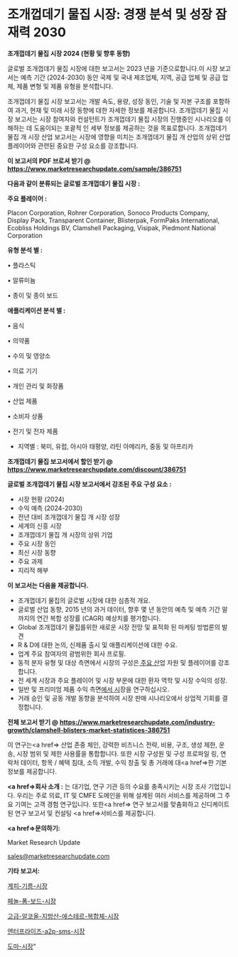 # 조개껍데기 물집 시장: 경쟁 분석 및 성장 잠재력 2030

<strong>조개껍데기 물집 시장 2024 (현황 및 향후 동향)</strong>

글로벌 조개껍데기 물집 시장에 대한 보고서는 2023 년을 기준으로합니다.이 시장 보고서는 예측 기간 (2024-2030) 동안 국제 및 국내 제조업체, 지역, 공급 업체 및 공급 업체, 제품 변형 및 제품 유형을 분석합니다.

조개껍데기 물집 시장 보고서는 개발 속도, 용량, 성장 동인, 기술 및 자본 구조를 포함하여 과거, 현재 및 미래 시장 동향에 대한 자세한 정보를 제공합니다. 조개껍데기 물집 시장 보고서는 시장 참여자와 컨설턴트가 조개껍데기 물집 시장의 진행중인 시나리오를 이해하는 데 도움이되는 포괄적 인 세부 정보를 제공하는 것을 목표로합니다. 조개껍데기 물집 개 시장 산업 보고서는 시장에 영향을 미치는 조개껍데기 물집 개 산업의 상위 산업 플레이어와 관련된 중요한 구성 요소를 강조합니다.



<strong>이 보고서의 PDF 브로셔 받기 @ <a href=https://www.marketresearchupdate.com/sample/386751>https://www.marketresearchupdate.com/sample/386751</a></strong>



<strong>다음과 같이 분류되는 글로벌 조개껍데기 물집 시장 :</strong>



<strong>주요 플레이어 :</strong>

Placon Corporation, Rohrer Corporation, Sonoco Products Company, Display Pack, Transparent Container, Blisterpak, FormPaks International, Ecobliss Holdings BV, Clamshell Packaging, Visipak, Piedmont National Corporation



<strong>유형 분석 별 :</strong>

• 플라스틱

• 알류미늄

• 종이 및 종이 보드



<strong>애플리케이션 분석 별 :</strong>

• 음식

• 의약품

• 수의 및 영양소

• 의료 기기

• 개인 관리 및 화장품

• 산업 제품

• 소비자 상품

• 전기 및 전자 제품

<ul>
  <li>지역별 : 북미, 유럽, 아시아 태평양, 라틴 아메리카, 중동 및 아프리카</li>
</ul>


<strong>조개껍데기 물집 보고서에서 할인 받기 @ <a href=https://www.marketresearchupdate.com/discount/386751>https://www.marketresearchupdate.com/discount/386751</a></strong>



<strong>글로벌 조개껍데기 물집 시장 보고서에서 강조된 주요 구성 요소 :</strong>
<ul>
  <li>시장 현황 (2024)</li>
  <li>수익 예측 (2024-2030)</li>
  <li>전년 대비 조개껍데기 물집 개 시장 성장</li>
  <li>세계의 신흥 시장</li>
  <li>조개껍데기 물집 개 시장의 상위 기업</li>
  <li>주요 시장 동인</li>
  <li>최신 시장 동향</li>
  <li>주요 과제</li>
  <li>지리적 해부</li>
</ul>


<strong>이 보고서는 다음을 제공합니다.</strong>
<ul>
  <li>조개껍데기 물집의 글로벌 시장에 대한 심층적 개요.</li>
  <li>글로벌 산업 동향, 2015 년의 과거 데이터, 향후 몇 년 동안의 예측 및 예측 기간 말까지의 연간 복합 성장률 (CAGR) 예상치를 평가합니다.</li>
  <li>Global 조개껍데기 물집를위한 새로운 시장 전망 및 표적화 된 마케팅 방법론의 발견</li>
  <li>R &amp; D에 대한 논의, 신제품 출시 및 애플리케이션에 대한 수요.</li>
  <li>업계 주요 참여자의 광범위한 회사 프로필.</li>
  <li>동적 분자 유형 및 대상 측면에서 시장의 구성은<a href=> 주요 산</a>업 자원 및 플레이어를 강조합니다.</li>
  <li>전 세계 시장과 주요 플레이어 및 시장 부문에 대한 환자 역학 및 시장 수익의 성장.</li>
  <li>일반 및 프리미엄 제품 수익 측면<a href=>에서 시</a>장을 연구하십시오.</li>
  <li>거래 승인 및 공동 개발 동향을 분석하여 시장 판매 시나리오에서 상업적 기회를 결정합니다.</li>
</ul>



<strong>전체 보고서 받기 @ <a href=https://www.marketresearchupdate.com/industry-growth/clamshell-blisters-market-statistices-386751>https://www.marketresearchupdate.com/industry-growth/clamshell-blisters-market-statistices-386751</a></strong>

이 연구는<a href=> 산업 존중</a> 체인, 강력한 비즈니스 전략, 비용, 구조, 생성 제한, 운송, 시장 범위 및 제한 사용률을 통합합니다. 또한 시장 구성원 및 구성 프로파일 링, 연락처 데이터, 항목 / 혜택 침대, 소득 개발, 수익 창출 및 총 거래에 대<a href=>한 기본 </a>정보를 제공합니다.



<strong><a href=>회사 소</a>개 :</strong>
는 대기업, 연구 기관 등의 수요를 충족시키는 시장 조사 기업입니다. 우리는 주로 의료, IT 및 CMFE 도메인을 위해 설계된 여러 서비스를 제공하며 그 주요 기여는 고객 경험 연구입니다. 또한<a href=> 연구 보</a>고서를 맞춤화하고 신디케이트 된 연구 보고서 및 컨설팅 <a href=>서비스</a>를 제공합니다.



<strong><a href=>문의하기:</a></strong>

Market Research Update

sales@marketresearchupdate.com



<strong>기타 보고서:</strong>

<a href=https://www.linkedin.com/pulse/계피-기름-시장-진입-전략-및-위험-평가2029년-analytics-alchemy-360-analysis/>계피-기름-시장</a>

<a href=https://www.linkedin.com/pulse/페놀-폼-보드-시장-동향-및-성장-전망-isdailynews-cahrf/>페놀-폼-보드-시장</a>

<a href=https://www.linkedin.com/pulse/고급-알코올-지방산-에스테르-복합체-시장-현재-및-미래-성장-2029-oozgf/>고급-알코올-지방산-에스테르-복합체-시장</a>

<a href=https://www.linkedin.com/pulse/엔터프라이즈-a2p-sms-시장-규모-및-성장-2023-consumer-connection-chronicles-24--ljoxf/>엔터프라이즈-a2p-sms-시장</a>

<a href=https://www.linkedin.com/pulse/도마-시장-세분화-연구-및-목표-고객2029년-consumer-connection-chronicles-24--lm2kf/>도마-시장</a>"
